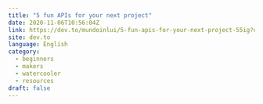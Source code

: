 ```yaml
---
title: "5 fun APIs for your next project"
date: 2020-11-06T10:56:04Z
link: https://dev.to/mundoinlui/5-fun-apis-for-your-next-project-55ig?utm_medium=RSS&utm_source=news.12bit.vn
site: dev.to
language: English
category:
  - beginners
  - makers
  - watercooler
  - resources
draft: false
---
```

